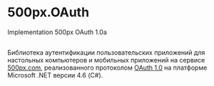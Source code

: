 # 500px.OAuth
Implementation 500px OAuth 1.0a
##
Библиотека аутентификации пользовательских приложений для настольных компьютеров и мобильных приложений на сервисе [500px.com](500px.com), реализованного протоколом [OAuth 1.0](http://oauth.net/core/1.0/) на платформе Microsoft .NET версии 4.6 (C#).


